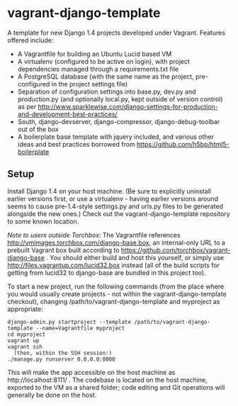 vagrant-django-template
=======================

A template for new Django 1.4 projects developed under Vagrant. Features offered include:

* A Vagrantfile for building an Ubuntu Lucid based VM
* A virtualenv (configured to be active on login), with project dependencies managed through a requirements.txt file
* A PostgreSQL database (with the same name as the project, pre-configured in the project settings file)
* Separation of configuration settings into base.py, dev.py and production.py (and optionally local.py, kept outside
  of version control) as per http://www.sparklewise.com/django-settings-for-production-and-development-best-practices/
* South, django-devserver, django-compressor, django-debug-toolbar out of the box
* A boilerplate base template with jquery included, and various other ideas and best practices borrowed from https://github.com/h5bp/html5-boilerplate

Setup
-----
Install Django 1.4 on your host machine. (Be sure to explicitly uninstall earlier versions first, or use a virtualenv -
having earlier versions around seems to cause pre-1.4-style settings.py and urls.py files to be generated alongside the
new ones.) Check out the vagrant-django-template repository to some known location.

*Note to users outside Torchbox:* The Vagrantfile references http://vmimages.torchbox.com/django-base.box, an
internal-only URL to a prebuilt Vagrant box built according to https://github.com/torchbox/vagrant-django-base . You
should either build and host this yourself, or simply use http://files.vagrantup.com/lucid32.box instead (all of the
build scripts for getting from lucid32 to django-base are bundled in this project too).

To start a new project, run the following commands (from the place where you would usually create projects - not within
the vagrant-django-template checkout), changing /path/to/vagrant-django-template and myproject as appropriate:

    django-admin.py startproject --template /path/to/vagrant-django-template --name=Vagrantfile myproject
    cd myproject
    vagrant up
    vagrant ssh
      (then, within the SSH session:)
    ./manage.py runserver 0.0.0.0:8000

This will make the app accessible on the host machine as http://localhost:8111/ . The codebase is located on the host
machine, exported to the VM as a shared folder; code editing and Git operations will generally be done on the host.
